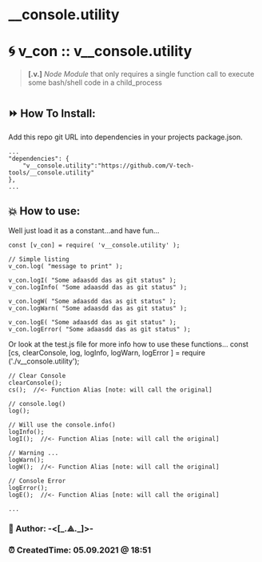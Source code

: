 # __console.utility


# 🌀 v_con :: **v__console.utility**
> **[.v.]** *Node Module* that only requires a single function call to execute some bash/shell code in a child_process

#
## ⏩ How To Install:
Add this repo git URL into dependencies in your projects package.json.  

	...
	"dependencies": {
		"v__console.utility":"https://github.com/V-tech-tools/__console.utility"  
	}, 
	...

## 💥 How to use:
Well just load it as a constant...and have fun... 

	const [v_con] = require( 'v__console.utility' );

	// Simple listing
	v_con.log( "message to print" );

	v_con.logI( "Some adaasdd das as git status" );
	v_con.logInfo( "Some adaasdd das as git status" );

	v_con.logW( "Some adaasdd das as git status" );
	v_con.logWarn( "Some adaasdd das as git status" );
  
	v_con.logE( "Some adaasdd das as git status" );
	v_con.logError( "Some adaasdd das as git status" );


Or look at the test.js file for more info how to use these functions...
	const [cs, clearConsole, log, logInfo, logWarn, logError ] = require ('./v__console.utility');
	
	// Clear Console
	clearConsole();
	cs();  //<- Function Alias [note: will call the original]
	
	// console.log()
	log();
	
	// Will use the console.info() 
	logInfo();
	logI();  //<- Function Alias [note: will call the original]
	  
	// Warning ...
	logWarn();
	logW();  //<- Function Alias [note: will call the original]
	  
	// Console Error  
	logError();
	logE();  //<- Function Alias [note: will call the original]
  
	...



### 👻 Author: **-<[\_.⟁.\_]>-**   
### ⏰ CreatedTime: 05.09.2021 @ 18:51
